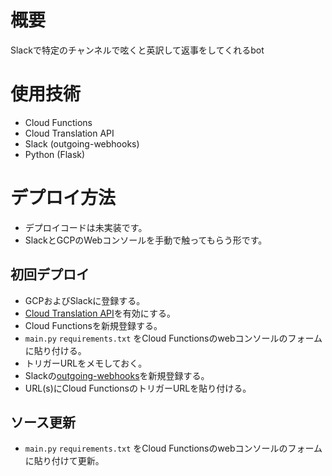# 概要
Slackで特定のチャンネルで呟くと英訳して返事をしてくれるbot

# 使用技術
* Cloud Functions
* Cloud Translation API
* Slack (outgoing-webhooks)
* Python (Flask)

# デプロイ方法

* デプロイコードは未実装です。
* SlackとGCPのWebコンソールを手動で触ってもらう形です。

## 初回デプロイ
 * GCPおよびSlackに登録する。
 * [Cloud Translation API](https://console.cloud.google.com/apis/api/translate.googleapis.com/)を有効にする。
 * Cloud Functionsを新規登録する。
 * `main.py` `requirements.txt` をCloud Functionsのwebコンソールのフォームに貼り付ける。
 * トリガーURLをメモしておく。
 * Slackの[outgoing-webhooks](https://slack.com/apps/A0F7VRG6Q)を新規登録する。
 * URL(s)にCloud FunctionsのトリガーURLを貼り付ける。

## ソース更新
 * `main.py` `requirements.txt` をCloud Functionsのwebコンソールのフォームに貼り付けて更新。
